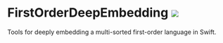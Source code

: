# FirstOrderDeepEmbedding ![](https://github.com/phlegmaticprogrammer/FirstOrderDeepEmbedding/workflows/Swift/badge.svg)



Tools for deeply embedding a multi-sorted first-order language in Swift.
